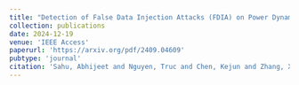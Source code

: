 ```yaml
---
title: "Detection of False Data Injection Attacks (FDIA) on Power Dynamical Systems With a State Prediction Method"
collection: publications
date: 2024-12-19
venue: 'IEEE Access'
paperurl: 'https://arxiv.org/pdf/2409.04609'
pubtype: 'journal'
citation: 'Sahu, Abhijeet and Nguyen, Truc and Chen, Kejun and Zhang, Xiangyu and Hassanaly, Malik (2025).&quot; Detection of False Data Injection Attacks (FDIA) on Power Dynamical Systems With a State Prediction Method.&quot; <i>IEEE Access</i>.'
---
```

